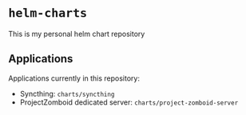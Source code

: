 # `helm-charts`

This is my personal helm chart repository

## Applications

Applications currently in this repository:

* Syncthing: `charts/syncthing`
* ProjectZomboid dedicated server: `charts/project-zomboid-server`
